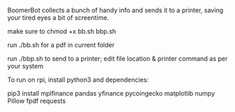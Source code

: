 BoomerBot collects a bunch of handy info and sends it to a printer, saving your tired eyes a bit of screentime. 

make sure to chmod +x bb.sh bbp.sh

run ./bb.sh for a pdf in current folder

run ./bbp.sh to send to a printer; edit file location & printer command as per your system

To run on rpi, install python3 and dependencies: 

pip3 install mplfinance pandas yfinance pycoingecko matplotlib numpy Pillow fpdf requests
